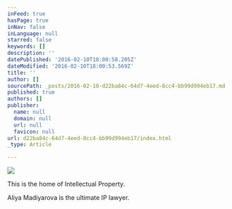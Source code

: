 ```yaml
---
inFeed: true
hasPage: true
inNav: false
inLanguage: null
starred: false
keywords: []
description: ''
datePublished: '2016-02-10T18:00:58.205Z'
dateModified: '2016-02-10T18:00:53.569Z'
title: ''
author: []
sourcePath: _posts/2016-02-10-d22ba84c-64d7-4eed-8cc4-bb99d994eb17.md
published: true
authors: []
publisher:
  name: null
  domain: null
  url: null
  favicon: null
url: d22ba84c-64d7-4eed-8cc4-bb99d994eb17/index.html
_type: Article

---
```

![](https://the-grid-user-content.s3-us-west-2.amazonaws.com/cbe6cbb5-2a55-4da6-be90-21236c35bd47.jpg)

This is the home of Intellectual Property.

Aliya Madiyarova is the ultimate IP lawyer.